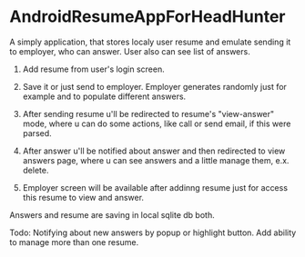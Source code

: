 AndroidResumeAppForHeadHunter
=============================

A simply application, that stores localy user resume and emulate sending it to employer, who can answer. User also can see list of answers.

1. Add resume from user's login screen.

2. Save it or just send to employer. Employer generates randomly just for example and to populate different answers.

3. After sending resume u'll be redirected to resume's "view-answer" mode, where u can do some actions, like call or send email, if this were parsed.

4. After answer u'll be notified about answer and then redirected to view answers page, where u can see answers and a little manage them, e.x. delete.

5. Employer screen will be available after addinng resume just for access this resume to view and answer.

Answers and resume are saving in local sqlite db both.

Todo:
Notifying about new answers by popup or highlight button. Add ability to manage more than one resume. 
